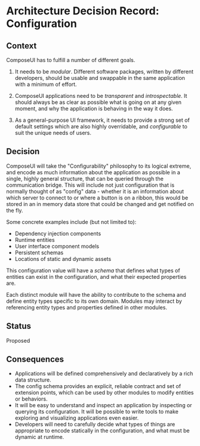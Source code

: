 # Architecture Decision Record: Configuration

## Context

ComposeUI has to fulfill a number of different goals.

1. It needs to be *modular*. Different software packages, written by
   different developers, should be usable and swappable in the same
   application with a minimum of effort.

2. ComposeUI applications need to be *transparent* and
   *introspectable*. It should always be as clear as possible what is
   going on at any given moment, and why the application is behaving
   in the way it does.

3. As a general-purpose UI framework, it needs to provide a strong
   set of default settings which are also highly overridable, and
   *configurable* to suit the unique needs of users.

## Decision

ComposeUI will take the "Configurability" philosophy to its logical
extreme, and encode as much information about the application as
possible in a single, highly general structure, that can be queried
through the communication bridge. This will include
not just configuration that is normally thought of as "config" data -
whether it is an information about which server to connect to or
where a button is on a ribbon, this would be stored in an in memory
data store that could be changed and get notified on the fly.

Some concrete examples include (but not limited to):

- Dependency injection components
- Runtime entities
- User interface component models
- Persistent schemas
- Locations of static and dynamic assets

This configuration value will have a *schema* that defines what types
of entities can exist in the configuration, and what their expected
properties are.

Each distinct module will have the ability to contribute to the schema
and define entity types specific to its own domain. Modules may
interact by referencing entity types and properties defined in other
modules.

## Status

Proposed

## Consequences

- Applications will be defined comprehensively and declaratively by a
  rich data structure.
- The config schema provides an explicit, reliable contract and set of
  extension points, which can be used by other modules to modify
  entities or behaviors.
- It will be easy to understand and inspect an application by
  inspecting or querying its configuration. It will be possible to
  write tools to make exploring and visualizing applications even easier.
- Developers will need to carefully decide what types of things are
  appropriate to encode statically in the configuration, and what must
  be dynamic at runtime.
  